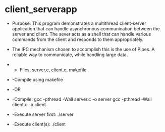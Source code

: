 # client_serverapp
 * Purpose: This program demonstrates a multithread client-server application that can handle asynchronous communication between the server and client.  The sever acts as a shell that can handle various commands from the client and responds to them appropriately.

 * The IPC mechanism chosen to accomplish this is the use of Pipes.  A reliable way to communicate, while handling large data.

 * * Files: server.c, client.c, makefile
 * -Compile using makefile
 * -OR
 * -Compile: 	gcc -pthread -Wall server.c -o server
		gcc -pthread -Wall client.c -o client

 * -Execute server first: ./server 
 * -Execute client(s): ./client
